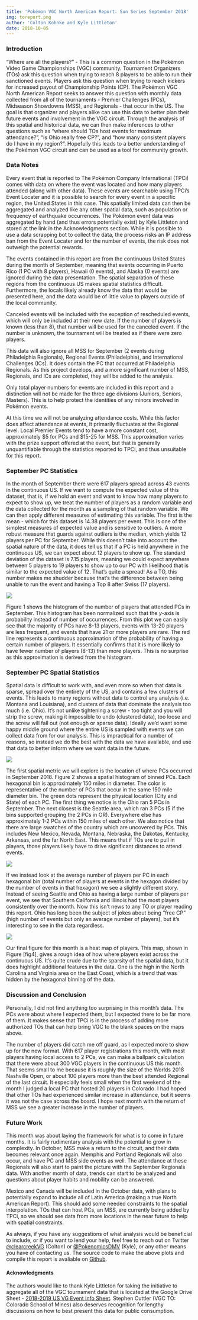```yaml
---
title: 'Pokémon VGC North American Report: Sun Series September 2018'
img: toreport.png
author: 'Colton Kohnke and Kyle Littleton'
date: 2018-10-05
---
```


### Introduction

“Where are all the players?” - This is a common question in the Pokémon
Video Game Championships (VGC) community. Tournament Organizers (TOs)
ask this question when trying to reach 8 players to be able to run their
sanctioned events. Players ask this question when trying to reach
kickers for increased payout of Championship Points (CP). The Pokémon
VGC North American Report seeks to answer this question with monthly
data collected from all of the tournaments - Premier Challenges (PCs),
Midseason Showdowns (MSS), and Regionals - that occur in the US. The
goal is that organizer and players alike can use this data to better
plan their future events and involvement in the VGC circuit. Through the
analysis of this spatial and historical data, we can then make
inferences to other questions such as “where should TOs host events for
maximum attendance?”, “is Ohio really free CP?”, and “how many
consistent players do I have in my region?”. Hopefully this leads to a
better understanding of the Pokémon VGC circuit and can be used as a
tool for community growth.

### Data Notes

Every event that is reported to The Pokémon Company International (TPCi)
comes with data on where the event was located and how many players
attended (along with other data). These events are searchable using
TPCi’s Event Locater and it is possible to search for every event in a
specific region, the United States in this case. This spatially limited
data can then be aggregated and analyzed like any other spatial data,
such as population or frequency of earthquake occurrences. The Pokémon
event data was aggregated by hand (and thus errors potentially exist) by
Kyle Littleton and stored at the link in the Acknowledgments section.
While it is possible to use a data scrapping bot to collect the data,
the process risks an IP address ban from the Event Locater and for the
number of events, the risk does not outweigh the potential rewards.

The events contained in this report are from the continuous United
States during the month of September, meaning that events occurring in
Puerto Rico (1 PC with 8 players), Hawaii (0 events),
and Alaska (0 events) are ignored during the data presentation. The
spatial separation of these regions from the continuous US makes spatial
statistics difficult. Furthermore, the locals likely already know the
data that would be presented here, and the data would be of little value
to players outside of the local community.

Canceled events will be included with the exception of rescheduled
events, which will only be included at their new date. If the number of
players is known (less than 8), that number will be used for the
canceled event. If the number is unknown, the tournament will be treated
as if there were zero players.

This data will also ignore all MSS for September (2 events during
Philadelphia Regionals), Regional Events (Philadelphia), and
International Challenges (ICs). It does contain the PC that occurred at
Philadelphia Regionals. As this project develops, and a more significant
number of MSS, Regionals, and ICs are completed, they will be added to
the analysis.

Only total player numbers for events are included in this report and a
distinction will not be made for the three age divisions (Juniors,
Seniors, Masters). This is to help protect the identities of any minors
involved in Pokémon events.

At this time we will not be analyzing attendance costs. While this
factor does affect attendance at events, it primarily fluctuates at the
Regional level. Local Premier Events tend to have a more constant cost,
approximately \$5 for PCs and \$15-25 for MSS. This approximation varies
with the prize support offered at the event, but that is generally
unquantifiable through the statistics reported to TPCi, and thus
unsuitable for this report.

### September PC Statistics

In the month of September there were 617 players spread across 43 events
in the continuous US. If we want to compute the expected value of this
dataset, that is, if we hold an event and want to know how many players
to expect to show up, we treat the number of players as a random
variable and the data collected for the month as a sampling of that
random variable. We can then apply different measures of estimating this
variable. The first is the mean - which for this dataset is 14.38
players per event. This is one of the simplest measures of expected
value and is sensitive to outliers. A more robust measure that guards
against outliers is the median, which yields 12 players per PC for
September. While this doesn’t take into account the spatial nature of
the data, it does tell us that if a PC is held anywhere in the
continuous US, we can expect about 12 players to show up. The standard
deviation of the dataset is 7.15 players, meaning we could expect
anywhere between 5 players to 19 players to show up to our PC with
likelihood that is similar to the expected value of 12. That’s quite a
spread! As a TO, this number makes me shudder because that’s the
difference between being unable to run the event and having a Top 8
after Swiss (17 players).

![](https://i.imgur.com/4eoFXit.png)

Figure 1 shows the histogram of the number of players that
attended PCs in September. This histogram has been normalized such that
the $y$-axis is probability instead of number of occurrences. From this
plot we can easily see that the majority of PCs have 8-13 players,
events with 13-20 players are less frequent, and events that have 21 or
more players are rare. The red line represents a continuous
approximation of the probability of having a certain number of players.
It essentially confirms that it is more likely to have fewer number of
players (8-13) than more players. This is no surprise as this
approximation is derived from the histogram.

### September PC Spatial Statistics

Spatial data is difficult to work with, and even more so when that data
is sparse, spread over the entirety of the US, and contains a few
clusters of events. This leads to many regions without data to control
any analysis (i.e. Montana and Louisiana), and clusters of data that
dominate the analysis too much (i.e. Ohio). It’s not unlike tightening a
screw - too tight and you will strip the screw, making it impossible to
undo (clustered data), too loose and the screw will fall out (not enough
or sparse data). Ideally we’d want some happy middle ground where the
entire US is sampled with events we can collect data from for our
analysis. This is impractical for a number of reasons, so instead we do
the best with the data we have available, and use that data to better
inform where we want data in the future.

![](https://i.imgur.com/BTRBxZo.png)

The first spatial metric we will explore is the location of where PCs
occurred in September 2018. Figure 2 shows a spatial histogram of
binned PCs. Each hexagonal bin is approximately 150 miles in diameter.
The color is representative of the number of PCs that occur in the same
150 mile diameter bin. The green dots represent the physical location
(City and State) of each PC. The first thing we notice is the Ohio ran 5
PCs in September. The next closest is the Seattle area, which ran 3 PCs
(5 if the bins supported grouping the 2 PCs in OR). Everywhere else has
approximately 1-2 PCs within 150 miles of each other. We also notice
that there are large swatches of the country which are uncovered by PCs.
This includes New Mexico, Nevada, Montana, Nebraska, the Dakotas,
Kentucky, Arkansas, and the far North East. This means that if TOs are
to pull in players, those players likely have to drive significant
distances to attend events.

![](https://i.imgur.com/9egCPlc.png)

If we instead look at the average number of players per PC in each
hexagonal bin (total number of players at events in the hexagon divided
by the number of events in that hexagon) we see a slightly different
story. Instead of seeing Seattle and Ohio as having a large number of
players per event, we see that Southern California and Illinois had the
most players consistently over the month. Now this isn’t news to any TO
or player reading this report. Ohio has long been the subject of jokes
about being “free CP” (high number of events but only an average number
of players), but it’s interesting to see in the data regardless.

![](https://i.imgur.com/VT4js8u.png)

Our final figure for this month is a heat map of players. This map,
shown in Figure \[fig4\], gives a rough idea of how where players exist
across the continuous US. It’s quite crude due to the sparsity of the
spatial data, but it does highlight additional features in the data. One
is the high in the North Carolina and Virginia area on the East Coast,
which is a trend that was hidden by the hexagonal binning of the data.

### Discussion and Conclusion

Personally, I did not find anything too surprising in this month’s data.
The PCs were about where I expected them, but I expected there to be far
more of them. It makes sense that TPCi is in the process of adding more
authorized TOs that can help bring VGC to the blank spaces on the maps
above.

The number of players did catch me off guard, as I expected more to show
up for the new format. With 617 player registrations this month, with
most players having local access to 2 PCs, we can make a ballpark
calculation that there were about 300 VGC players in the continuous US
this month. That seems small to me because it is roughly the size of the
Worlds 2018 Nashville Open, or about 100 players more than the best
attended Regional of the last circuit. It especially feels small when
the first weekend of the month I judged a local PC that hosted 20
players in Colorado. I had hoped that other TOs had experienced similar
increase in attendance, but it seems it was not the case across the
board. I hope next month with the return of MSS we see a greater
increase in the number of players.

### Future Work

This month was about laying the framework for what is to come in future
months. It is fairly rudimentary analysis with the potential to grow in
complexity. In October, MSS make a return to the circuit, and their data
becomes relevant once again. Memphis and Portland Regionals will also
occur, and have PC and MSS side events as well. The attendance at these
Regionals will also start to paint the picture with the September
Regionals data. With another month of data, trends can start to be
analyzed and questions about player habits and mobility can be answered.

Mexico and Canada will be included in the October data, with plans to
potentially expand to include all of Latin America (making a true North
American Report). This should add some needed constraints to the spatial
interpolation. TOs that can host PCs, an MSS, are currently being added
by TPCi, so we should see data from more locations in the near future to
help with spatial constraints.

As always, if you have any suggestions of what analysis would be
beneficial to include, or if you want to lend your help, feel free to
reach out on Twitter [@clearcreekVG](https://twitter.com/clearcreekVG)
(Colton) or [@PokenomicsDMV](https://twitter.com/PokenomicsDMV) (Kyle),
or any other means you have of contacting us. The source code to make
the above plots and compile this report is avaliable on
[Github](https://github.com/ckohnke/pkmheatmap).

#### Acknowledgments

The authors would like to thank Kyle Littleton for taking the initiative
to aggregate all of the VGC tournament data that is located at the
Google Drive Sheet - [2018-2019 US VG Event Info
Sheet](https://docs.google.com/spreadsheets/d/1ma2g3MTRTx3fUCun9awvshfAFoD9gRbB7rpf7qXve-k/edit?usp=sharing).
Stephen Cuttler (VGC TO: Colorado School of Mines) also deserves
recognition for lengthy discussions on how to best present this data for
public consumption.

[^1]: VGC TO: Colorado School of Mines
    [@clearcreekVG](https://twitter.com/clearcreekVG)

[^2]: VGC TO: Wash. DC Metro
    [@PokenomicsDMV](https://twitter.com/PokenomicsDMV)